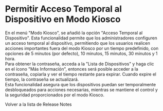 # Permitir Acceso Temporal al Dispositivo en Modo Kiosco

En el menú "Modo Kiosco", se añadió la opción "Acceso Temporal al Dispositivo". Esta funcionalidad permite que los administradores configuren un acceso temporal al dispositivo, permitiendo que los usuarios realicen acciones importantes fuera del modo Kiosco por un tiempo predefinido, con opciones de 5 minutos (por defecto), 10 minutos, 15 minutos, 30 minutos y 1 hora.\
Para obtener la contraseña, acceda a la "Lista de Dispositivos" y haga clic en el ícono "Más Información", entonces será posible acceder a la contraseña, copiarla y ver el tiempo restante para expirar. Cuando expire el tiempo, la contraseña se actualizará.\
Esta funcionalidad asegura que los dispositivos puedan ser temporalmente desbloqueados para acciones necesarias, mientras se mantiene el control y la seguridad proporcionados por el modo Kiosco.

Volver a la lista de Release Notes
